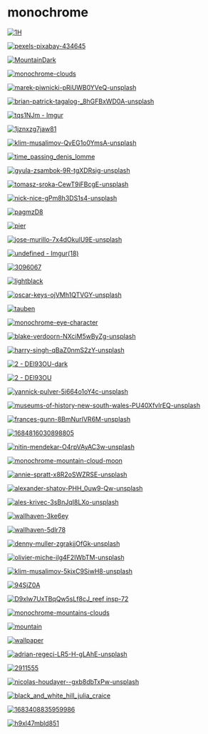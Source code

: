 # monochrome

<a href="1H.jpg"><img alt="1H" src="1H.jpg"></a>

<a href="pexels-pixabay-434645.jpg"><img alt="pexels-pixabay-434645" src="pexels-pixabay-434645.jpg"></a>

<a href="MountainDark.jpg"><img alt="MountainDark" src="MountainDark.jpg"></a>

<a href="monochrome-clouds.jpg"><img alt="monochrome-clouds" src="monochrome-clouds.jpg"></a>

<a href="marek-piwnicki-pRiUWB0YVeQ-unsplash.jpg"><img alt="marek-piwnicki-pRiUWB0YVeQ-unsplash" src="marek-piwnicki-pRiUWB0YVeQ-unsplash.jpg"></a>

<a href="brian-patrick-tagalog-_8hGFBxWD0A-unsplash.jpg"><img alt="brian-patrick-tagalog-_8hGFBxWD0A-unsplash" src="brian-patrick-tagalog-_8hGFBxWD0A-unsplash.jpg"></a>

<a href="tqs1NJm - Imgur.png"><img alt="tqs1NJm - Imgur" src="tqs1NJm - Imgur.png"></a>

<a href="1jznxzg7jaw81.jpg"><img alt="1jznxzg7jaw81" src="1jznxzg7jaw81.jpg"></a>

<a href="klim-musalimov-QvEG1o0YmsA-unsplash.jpg"><img alt="klim-musalimov-QvEG1o0YmsA-unsplash" src="klim-musalimov-QvEG1o0YmsA-unsplash.jpg"></a>

<a href="time_passing_denis_lomme.jpg"><img alt="time_passing_denis_lomme" src="time_passing_denis_lomme.jpg"></a>

<a href="gyula-zsambok-9R-tgXDRsig-unsplash.jpg"><img alt="gyula-zsambok-9R-tgXDRsig-unsplash" src="gyula-zsambok-9R-tgXDRsig-unsplash.jpg"></a>

<a href="tomasz-sroka-CewT9iFBcgE-unsplash.jpg"><img alt="tomasz-sroka-CewT9iFBcgE-unsplash" src="tomasz-sroka-CewT9iFBcgE-unsplash.jpg"></a>

<a href="nick-nice-gPm8h3DS1s4-unsplash.jpg"><img alt="nick-nice-gPm8h3DS1s4-unsplash" src="nick-nice-gPm8h3DS1s4-unsplash.jpg"></a>

<a href="pagmzD8.jpeg"><img alt="pagmzD8" src="pagmzD8.jpeg"></a>

<a href="pier.jpeg"><img alt="pier" src="pier.jpeg"></a>

<a href="jose-murillo-7x4dOkulU9E-unsplash.jpg"><img alt="jose-murillo-7x4dOkulU9E-unsplash" src="jose-murillo-7x4dOkulU9E-unsplash.jpg"></a>

<a href="undefined - Imgur(18).jpg"><img alt="undefined - Imgur(18)" src="undefined - Imgur(18).jpg"></a>

<a href="3096067.jpg"><img alt="3096067" src="3096067.jpg"></a>

<a href="lightblack.png"><img alt="lightblack" src="lightblack.png"></a>

<a href="oscar-keys-ojVMh1QTVGY-unsplash.jpg"><img alt="oscar-keys-ojVMh1QTVGY-unsplash" src="oscar-keys-ojVMh1QTVGY-unsplash.jpg"></a>

<a href="tauben.jpg"><img alt="tauben" src="tauben.jpg"></a>

<a href="monochrome-eye-character.png"><img alt="monochrome-eye-character" src="monochrome-eye-character.png"></a>

<a href="blake-verdoorn-NXciM5wByZg-unsplash.jpg"><img alt="blake-verdoorn-NXciM5wByZg-unsplash" src="blake-verdoorn-NXciM5wByZg-unsplash.jpg"></a>

<a href="harry-singh-qBaZ0nmS2zY-unsplash.jpg"><img alt="harry-singh-qBaZ0nmS2zY-unsplash" src="harry-singh-qBaZ0nmS2zY-unsplash.jpg"></a>

<a href="2 - DEl93OU-dark.jpg"><img alt="2 - DEl93OU-dark" src="2 - DEl93OU-dark.jpg"></a>

<a href="2 - DEl93OU.jpg"><img alt="2 - DEl93OU" src="2 - DEl93OU.jpg"></a>

<a href="yannick-pulver-5i664o1oY4c-unsplash.jpg"><img alt="yannick-pulver-5i664o1oY4c-unsplash" src="yannick-pulver-5i664o1oY4c-unsplash.jpg"></a>

<a href="museums-of-history-new-south-wales-PU40XfvlrEQ-unsplash.jpg"><img alt="museums-of-history-new-south-wales-PU40XfvlrEQ-unsplash" src="museums-of-history-new-south-wales-PU40XfvlrEQ-unsplash.jpg"></a>

<a href="frances-gunn-8BmNurlVR6M-unsplash.jpg"><img alt="frances-gunn-8BmNurlVR6M-unsplash" src="frances-gunn-8BmNurlVR6M-unsplash.jpg"></a>

<a href="1684816030898805.jpg"><img alt="1684816030898805" src="1684816030898805.jpg"></a>

<a href="nitin-mendekar-O4rpVAyAC3w-unsplash.jpg"><img alt="nitin-mendekar-O4rpVAyAC3w-unsplash" src="nitin-mendekar-O4rpVAyAC3w-unsplash.jpg"></a>

<a href="monochrome-mountain-cloud-moon.jpg"><img alt="monochrome-mountain-cloud-moon" src="monochrome-mountain-cloud-moon.jpg"></a>

<a href="annie-spratt-x8R2oSWZRSE-unsplash.jpg"><img alt="annie-spratt-x8R2oSWZRSE-unsplash" src="annie-spratt-x8R2oSWZRSE-unsplash.jpg"></a>

<a href="alexander-shatov-PHH_0uw9-Qw-unsplash.jpg"><img alt="alexander-shatov-PHH_0uw9-Qw-unsplash" src="alexander-shatov-PHH_0uw9-Qw-unsplash.jpg"></a>

<a href="ales-krivec-3sBnJqI8LXo-unsplash.jpg"><img alt="ales-krivec-3sBnJqI8LXo-unsplash" src="ales-krivec-3sBnJqI8LXo-unsplash.jpg"></a>

<a href="wallhaven-3ke6ey.jpg"><img alt="wallhaven-3ke6ey" src="wallhaven-3ke6ey.jpg"></a>

<a href="wallhaven-5dlr78.jpg"><img alt="wallhaven-5dlr78" src="wallhaven-5dlr78.jpg"></a>

<a href="denny-muller-zgrakjjOfGk-unsplash.jpg"><img alt="denny-muller-zgrakjjOfGk-unsplash" src="denny-muller-zgrakjjOfGk-unsplash.jpg"></a>

<a href="olivier-miche-iIg4F2IWbTM-unsplash.jpg"><img alt="olivier-miche-iIg4F2IWbTM-unsplash" src="olivier-miche-iIg4F2IWbTM-unsplash.jpg"></a>

<a href="klim-musalimov-5kjxC9SiwH8-unsplash.jpg"><img alt="klim-musalimov-5kjxC9SiwH8-unsplash" src="klim-musalimov-5kjxC9SiwH8-unsplash.jpg"></a>

<a href="94SjZ0A.jpeg"><img alt="94SjZ0A" src="94SjZ0A.jpeg"></a>

<a href="D9xlw7UxTBqQw5sLf8cJ_reef insp-72.jpg"><img alt="D9xlw7UxTBqQw5sLf8cJ_reef insp-72" src="D9xlw7UxTBqQw5sLf8cJ_reef insp-72.jpg"></a>

<a href="monochrome-mountains-clouds.jpg"><img alt="monochrome-mountains-clouds" src="monochrome-mountains-clouds.jpg"></a>

<a href="mountain.jpeg"><img alt="mountain" src="mountain.jpeg"></a>

<a href="wallpaper.jpg"><img alt="wallpaper" src="wallpaper.jpg"></a>

<a href="adrian-regeci-LR5-H-gLAhE-unsplash.jpg"><img alt="adrian-regeci-LR5-H-gLAhE-unsplash" src="adrian-regeci-LR5-H-gLAhE-unsplash.jpg"></a>

<a href="2911555.png"><img alt="2911555" src="2911555.png"></a>

<a href="nicolas-houdayer--gxb8dbTxPw-unsplash.jpg"><img alt="nicolas-houdayer--gxb8dbTxPw-unsplash" src="nicolas-houdayer--gxb8dbTxPw-unsplash.jpg"></a>

<a href="black_and_white_hill_julia_craice.jpg"><img alt="black_and_white_hill_julia_craice" src="black_and_white_hill_julia_craice.jpg"></a>

<a href="1683408835959986.jpg"><img alt="1683408835959986" src="1683408835959986.jpg"></a>

<a href="h9xl47mbld851.png"><img alt="h9xl47mbld851" src="h9xl47mbld851.png"></a>

